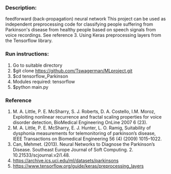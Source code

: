 ### Description:
feedforward (back-propagation) neural network
This project can be used as independent preprocessing code for classifying people suffering from Parkinson's disease from healthy people based on speech signals from voice recordings. See reference 3. Using Keras preprocessing layers from the Tensorflow library.

### Run instructions:
1) Go to suitable directory 
2) $git clone https://github.com/Tswagerman/MLproject.git
3) $cd tensorflow_Parkinson
4) Modules required: tensorflow
5) $python main.py

### Reference
1) M. A. Little, P. E. McSharry, S. J. Roberts, D. A.  Costello, I.M. Moroz, Exploiting nonlinear    recurrence and fractal scaling properties for voice disorder detection, BioMedical Engineering OnLine 2007 6 (23). 
2) M. A. Little, P. E. McSharry, E. J. Hunter, L. O.  Ramig, Suitability of dysphonia measurements for telemonitoring of parkinson’s disease, IEEE Transactions on Biomedical Engineering 56 (4) (2009) 1015–1022.
3) Can, Mehmet. (2013). Neural Networks to Diagnose the Parkinson’s Disease. Southeast Europe Journal of Soft Computing. 2. 10.21533/scjournal.v2i1.48. 
4) https://archive.ics.uci.edu/ml/datasets/parkinsons
5) https://www.tensorflow.org/guide/keras/preprocessing_layers